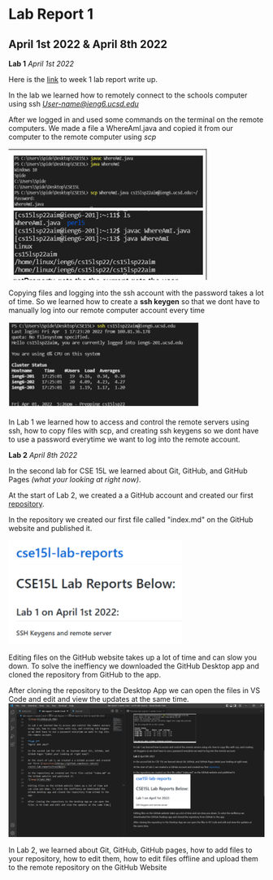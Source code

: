 # Lab Report 1
## April 1st 2022 & April 8th 2022
**Lab 1** *April 1st 2022*

Here is the [link](https://docs.google.com/document/d/17jT1E99qHO9q5prd-BPDhzNqIDCAVYAtavVzt3bCg10/edit#heading=h.4o1hnbkz6val) to week 1 lab report write up.

In the lab we learned how to remotely connect to the schools computer using ssh *User-name@ieng6.ucsd.edu*

After we logged in and used some commands on the terminal on the remote computers. We made a file a WhereAmI.java and copied it from our computer to the remote computer using *scp* 

![Image](labreport1.PNG)

Copying files and logging into the ssh account with the password takes a lot of time. So we learned how to create a **ssh keygen** so that we dont have to manually log into our remote computer account every time

![Image](sshkeyLab.PNG)

In Lab 1 we learned how to access and control the remote servers using ssh, how to copy files with scp, and creating ssh keygens so we dont have to use a password everytime we want to log into the remote account.

**Lab 2**
*April 8th 2022*

In the second lab for CSE 15L we learned about Git, GitHub, and GitHub Pages *(what your looking at right now)*.

At the start of Lab 2, we created a a GitHub account and created our first [repository](https://github.com/Kevin-Jakiel/cse15l-lab-reports/tree/main).

In the repository we created our first file called "index.md" on the GitHub website and published it.

![Image](lab2.PNG)

Editing files on the GitHub website takes up a lot of time and can slow you down. To solve the ineffiency we downloaded the GitHub Desktop app and cloned the repository from GitHub to the app.

After cloning the repository to the Desktop App we can open the files in VS Code and edit and view the updates at the same time.
![Image](lab2VsCode.PNG)

In Lab 2, we learned about Git, GitHub, GitHub pages, how to add files to your repository, how to edit them, how to edit files offline and upload them to the remote repository on the GitHub Website